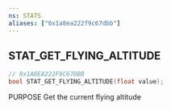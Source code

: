 ```yaml
---
ns: STATS
aliases: ["0x1a8ea222f9c67dbb"]
---
```

## STAT_GET_FLYING_ALTITUDE

```c
// 0x1A8EA222F9C67DBB
bool STAT_GET_FLYING_ALTITUDE(float value);
```

PURPOSE Get the current flying altitude

